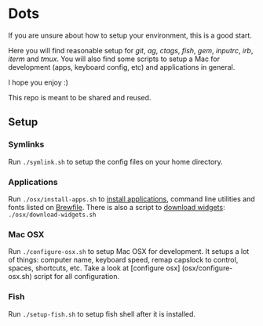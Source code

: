 # Dots

If you are unsure about how to setup your environment, this is a good start.

Here you will find reasonable setup for *git*, *ag*, *ctags*, *fish*, *gem*, *inputrc*, *irb*, *iterm* and *tmux*.
You will also find some scripts to setup a Mac for development (apps, keyboard config, etc) and applications in general.

I hope you enjoy :)

This repo is meant to be shared and reused.

##  Setup

### Symlinks

Run `./symlink.sh` to setup the config files on your home directory.

### Applications

Run `./osx/install-apps.sh` to [install applications](osx/install-apps.sh), command line utilities and fonts listed on [Brewfile](osx/Brewfile).
There is also a script to [download widgets](osx/download-widgets.sh): `./osx/download-widgets.sh` 

### Mac OSX

Run `./configure-osx.sh` to setup Mac OSX for development. It setups a lot of things: computer name, keyboard speed, remap capslock to control, spaces, shortcuts, etc. Take a look at [configure osx] (osx/configure-osx.sh) script for all configuration.

### Fish

Run `./setup-fish.sh` to setup fish shell after it is installed.
